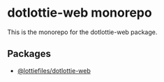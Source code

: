 # dotlottie-web monorepo

This is the monorepo for the dotlottie-web package.

## Packages

- [@lottiefiles/dotlottie-web](./packages/web/README.md)